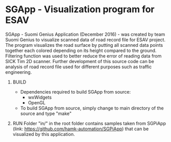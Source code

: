 # SGApp - Visualization program for ESAV
SGApp - Suomi Genius Application (December 2016) - was created by team Suomi Genius to visualize scanned data of
road record file for ESAV project. The program visualizes the road surface by putting all scanned
data points together each colored depending on its height compared to the ground. Filtering function
was used to better reduce the error of reading data from SICK Tim 2D scanner. Further development of
this source code can be analysis of road record file used for different purposes such as traffic
engineering.

1. BUILD
    - Dependencies required to build SGApp from source:
        + wxWidgets
        + OpenGL
    - To build SGApp from source, simply change to main directory of the source and type "make"

2. RUN
    Folder "in/" in the root folder contains samples taken from SGPiApp (link: https://github.com/hamk-automation/SGPiApp)
    that can be visualized by this application.
